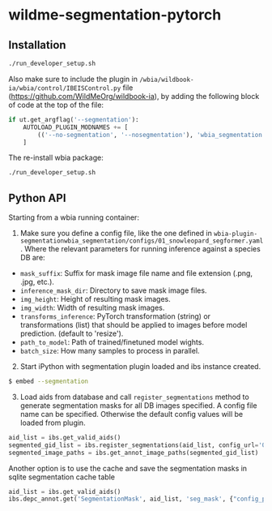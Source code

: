 # wildme-segmentation-pytorch

## Installation

```bash
./run_developer_setup.sh
```

Also make sure to include the plugin in `/wbia/wildbook-ia/wbia/control/IBEISControl.py` file (https://github.com/WildMeOrg/wildbook-ia), by adding the following block of code at the top of the file:

```python
if ut.get_argflag('--segmentation'):
    AUTOLOAD_PLUGIN_MODNAMES += [
        (('--no-segmentation', '--nosegmentation'), 'wbia_segmentation._plugin'),
    ]
```

The re-install wbia package:

```bash
./run_developer_setup.sh
```

## Python API

Starting from a wbia running container:

1. Make sure you define a config file, like the one defined in `wbia-plugin-segmentationwbia_segmentation/configs/01_snowleopard_segformer.yaml`. Where the relevant parameters for running inference against a species DB are:

* `mask_suffix`: Suffix for mask image file name and file extension (.png, .jpg, etc.).
* `inference_mask_dir`: Directory to save mask image files.
* `img_height`: Height of resulting mask images.
* `img_width`: Width of resulting mask images.
* `transforms_inference`: PyTorch transformation (string) or transformations (list) that should be applied to images before model prediction. (default to 'resize').
* `path_to_model`: Path of trained/finetuned model wights.
* `batch_size`: How many samples to process in parallel.

2. Start iPython with segmentation plugin loaded and ibs instance created.

```bash
$ embed --segmentation
```

3. Load aids from database and call `register_segmentations` method to generate segmentation masks for all DB images specified. A config file name can be specified. Otherwise the default config values will be loaded from plugin.

```python
aid_list = ibs.get_valid_aids()
segmented_gid_list = ibs.register_segmentations(aid_list, config_url='01_snowleopard_segformer.yaml')
segmented_image_paths = ibs.get_annot_image_paths(segmented_gid_list)
```

Another option is to use the cache and save the segmentation masks in sqlite segmentation cache table

```python
aid_list = ibs.get_valid_aids()
ibs.depc_annot.get('SegmentationMask', aid_list, 'seg_mask', {"config_path": '01_snowleopard_segformer.yaml'})
```